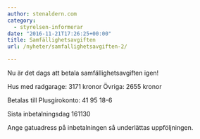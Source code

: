 ```yaml
---
author: stenaldern.com
category:
  - styrelsen-informerar
date: "2016-11-21T17:26:25+00:00"
title: Samfällighetsavgiften
url: /nyheter/samfallighetsavgiften-2/

---
```

Nu är det dags att betala samfällighetsavgiften igen!

Hus med radgarage: 3171 kronor
Övriga: 2655 kronor

Betalas till Plusgirokonto: 41 95 18-6

Sista inbetalningsdag 161130

Ange gatuadress på inbetalningen så underlättas uppföljningen.
